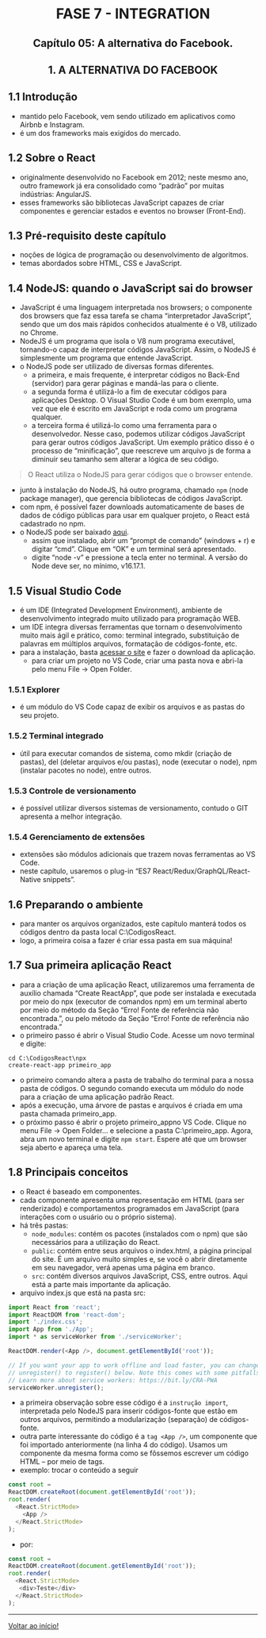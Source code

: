 <div id="fase07" align="center">
<h1>FASE 7 - INTEGRATION</h1>
<h2>Capítulo 05: A alternativa do Facebook.</h2>
</div>

<div align="center">
<h2>1. A ALTERNATIVA DO FACEBOOK</h2>
</div>

## 1.1 Introdução

- mantido pelo Facebook, vem sendo utilizado em aplicativos como Airbnb e Instagram.
- é um dos frameworks mais exigidos do mercado.

## 1.2 Sobre o React

- originalmente desenvolvido no Facebook em 2012; neste mesmo ano, outro framework já era consolidado como “padrão” por muitas indústrias: AngularJS. 
- esses frameworks são bibliotecas JavaScript capazes de criar componentes e gerenciar estados e eventos no browser (Front-End).

## 1.3 Pré-requisito deste capítulo

- noções de lógica de programação ou desenvolvimento de algoritmos.
- temas abordados sobre HTML, CSS e JavaScript.

## 1.4 NodeJS: quando o JavaScript sai do browser

- JavaScript é uma linguagem interpretada nos browsers; o componente dos browsers que faz essa tarefa se chama “interpretador JavaScript”, sendo que um dos mais rápidos conhecidos atualmente é o V8, utilizado no Chrome.
- NodeJS é um programa que isola o V8 num programa executável, tornando-o capaz de interpretar códigos JavaScript. Assim, o NodeJS é simplesmente um programa que entende JavaScript.
- o NodeJS pode ser utilizado de diversas formas diferentes. 
  - a primeira, e mais frequente, é interpretar códigos no Back-End (servidor) para gerar páginas e mandá-las para o cliente.
  - a segunda forma é utilizá-lo a fim de executar códigos para aplicações Desktop. O Visual Studio Code é um bom exemplo, uma vez que ele é escrito em JavaScript e roda como um programa qualquer.
  - a terceira forma é utilizá-lo como uma ferramenta para o desenvolvedor. Nesse caso, podemos utilizar códigos JavaScript para gerar outros códigos JavaScript. Um exemplo prático disso é o processo de “minificação”, que reescreve um arquivo js de forma a diminuir seu tamanho sem alterar a lógica de seu código. 
  
> O React utiliza o NodeJS para gerar códigos que o browser entende.

- junto à instalação do NodeJS, há outro programa, chamado `npm` (node package manager), que gerencia bibliotecas de códigos JavaScript. 
- com npm, é possível fazer downloads automaticamente de bases de dados de código públicas para usar em qualquer projeto, o React está cadastrado no npm. 
- o NodeJS pode ser baixado [aqui](https://nodejs.org/en/).
  - assim que instalado, abrir um “prompt de comando” (windows + r) e digitar “cmd”. Clique em “OK” e um terminal será apresentado.
  - digite “node -v” e pressione a tecla enter no terminal. A versão do Node deve ser, no mínimo, v16.17.1.

## 1.5 Visual Studio Code

- é um IDE (Integrated Development Environment), ambiente de desenvolvimento integrado muito utilizado para programação WEB.
- um IDE integra diversas ferramentas que tornam o desenvolvimento muito mais ágil e prático, como: terminal integrado, substituição de palavras em múltiplos arquivos, formatação de códigos-fonte, etc. 
- para a instalação, basta [acessar o site](https://code.visualstudio.com/) e fazer o download da aplicação. 
  - para criar um projeto no VS Code, criar uma pasta nova e abri-la pelo menu File → Open Folder.

### 1.5.1 Explorer

- é um módulo do VS Code capaz de exibir os arquivos e as pastas do seu projeto. 

### 1.5.2 Terminal integrado

- útil para executar comandos de sistema, como mkdir (criação de pastas), del (deletar arquivos e/ou pastas), node (executar o node), npm (instalar pacotes no node), entre outros. 

### 1.5.3 Controle de versionamento

- é possível utilizar diversos sistemas de versionamento, contudo o GIT apresenta a melhor integração.

### 1.5.4 Gerenciamento de extensões

- extensões são módulos adicionais que trazem novas ferramentas ao VS Code. 
- neste capítulo, usaremos o plug-in “ES7 React/Redux/GraphQL/React-Native snippets”.

## 1.6 Preparando o ambiente

- para manter os arquivos organizados, este capítulo manterá todos os códigos dentro da pasta local C:\CodigosReact.
- logo, a primeira coisa a fazer é criar essa pasta em sua máquina!

## 1.7 Sua primeira aplicação React

- para a criação de uma aplicação React, utilizaremos uma ferramenta de auxílio chamada “Create ReactApp”, que pode ser instalada e executada por meio do npx (executor de comandos npm) em um terminal aberto por meio do método da Seção “Erro! Fonte de referência não encontrada.”, ou pelo método da Seção “Erro! Fonte de referência não encontrada.”
- o primeiro passo é abrir o Visual Studio Code. Acesse um novo terminal e digite: 

~~~
cd C:\CodigosReact\npx 
create-react-app primeiro_app
~~~

- o primeiro comando altera a pasta de trabalho do terminal para a nossa pasta de códigos. O segundo comando executa um módulo do node para a criação de uma aplicação padrão React. 
- após a execução, uma árvore de pastas e arquivos é criada em uma pasta chamada primeiro_app.
- o próximo passo é abrir o projeto primeiro_appno VS Code. Clique no menu File → Open Folder... e selecione a pasta C:\primeiro_app. Agora, abra um novo terminal e digite `npm start`. Espere até que um browser seja aberto e apareça uma tela.

## 1.8 Principais conceitos

- o React é baseado em componentes.
- cada componente apresenta uma representação em HTML (para ser renderizado) e comportamentos programados em JavaScript (para interações com o usuário ou o próprio sistema).
- há três pastas: 
  - `node_modules`: contém os pacotes (instalados com o npm) que são necessários para a utilização do React.
  - `public`: contém entre seus arquivos o index.html, a página principal do site. É um arquivo muito simples e, se você o abrir diretamente em seu navegador, verá apenas uma página em branco.
  - `src`: contém diversos arquivos JavaScript, CSS, entre outros. Aqui está a parte mais importante da aplicação.
- arquivo index.js que está na pasta src:

~~~javascript
import React from 'react';
import ReactDOM from 'react-dom';
import './index.css';
import App from './App';
import * as serviceWorker from './serviceWorker';

ReactDOM.render(<App />, document.getElementById('root'));

// If you want your app to work offline and load faster, you can change
// unregister() to register() below. Note this comes with some pitfalls.
// Learn more about service workers: https://bit.ly/CRA-PWA
serviceWorker.unregister();
~~~

- a primeira observação sobre esse código é a `instrução import`, interpretada pelo NodeJS para inserir códigos-fonte que estão em outros arquivos, permitindo a modularização (separação) de códigos-fonte. 
- outra parte interessante do código é a `tag <App />`, um componente que foi importado anteriormente (na linha 4 do código). Usamos um componente da mesma forma como se fôssemos escrever um código HTML – por meio de tags.
- exemplo: trocar o conteúdo a seguir

~~~javascript
const root =
ReactDOM.createRoot(document.getElementById('root'));
root.render(
  <React.StrictMode>
    <App />
  </React.StrictMode>
);
~~~

- por:

~~~javascript
const root =
ReactDOM.createRoot(document.getElementById('root'));
root.render(
  <React.StrictMode>
   <div>Teste</div>
  </React.StrictMode>
);
~~~














--- 

[Voltar ao início!](https://github.com/monicaquintal/fintech)